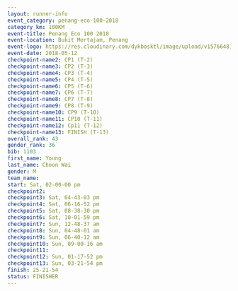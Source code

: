 ```yaml
--- 
layout: runner-info 
event_category: penang-eco-100-2018 
category_km: 100KM 
event-title: Penang Eco 100 2018 
event-location: Bukit Mertajam, Penang 
event-logo: https://res.cloudinary.com/dykbosktl/image/upload/v1576648106/Logo/Logo_lovxhg.jpg 
event-date: 2018-05-12 
checkpoint-name2: CP1 (T-2) 
checkpoint-name3: CP2 (T-3) 
checkpoint-name4: CP3 (T-4) 
checkpoint-name5: CP4 (T-5) 
checkpoint-name6: CP5 (T-6) 
checkpoint-name7: CP6 (T-7) 
checkpoint-name8: CP7 (T-8) 
checkpoint-name9: CP8 (T-9) 
checkpoint-name10: CP9 (T-10) 
checkpoint-name11: CP10 (T-11) 
checkpoint-name12: Cp11 (T-12) 
checkpoint-name13: FINISH (T-13) 
overall_rank: 43
gender_rank: 36
bib: 1103
first_name: Young
last_name: Choon Wai
gender: M
team_name: 
start: Sat, 02-00-00 pm
checkpoint2: 
checkpoint3: Sat, 04-43-03 pm
checkpoint4: Sat, 06-16-52 pm
checkpoint5: Sat, 08-38-30 pm
checkpoint6: Sat, 10-01-59 pm
checkpoint7: Sun, 12-48-37 am
checkpoint8: Sun, 04-48-01 am
checkpoint9: Sun, 06-40-12 am
checkpoint10: Sun, 09-00-16 am
checkpoint11: 
checkpoint12: Sun, 01-17-52 pm
checkpoint13: Sun, 03-21-54 pm
finish: 25-21-54
status: FINISHER
--- 
```

